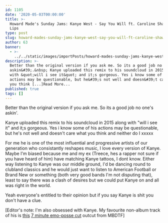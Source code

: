 ```yaml
---
id: 1105
date: '2020-05-03T00:00:00'
title: >-
  Howard Made's Sunday Jams: Kanye West - Say You Will ft. Caroline Shaw - Loose
  Lips
type: post
slug: howard-mades-sunday-jams-kanye-west-say-you-will-ft-caroline-shaw
author: 63
banner:
  - >-
    ../../static/images/importPosts/howard-mades-sunday-jams-kanye-west-say-you-will-ft-caroline-shaw/image1105.jpeg
description: >-
  Better than the original version if you ask me. So its a good job no one&#39;s
  askin&#39;.&nbsp; Kanye uploaded this remix to his soundcloud in 2015 along
  with &quot;will i see it&quot; and it;s gorgeous. Yes i know some of his
  actions may be questionable, but he&#39;s not well and doesn&#39;t care what
  you think [...]Read More...
published: true
tags: []
---
```

Better than the original version if you ask me. So its a good job no one's askin'. 

Kanye uploaded this remix to his soundcloud in 2015 along with "will i see it" and it;s gorgeous. Yes i know some of his actions may be questionable, but he's not well and doesn't care what you think and neither do I xxxxx  

For me he is one of the most influential and progressive artists of our generation who consistantly reshapes music, I love every version of Kanye. Maybe I'm biased because me and my ex (Treece, hes a rapper not sure if you have heard of him) have matching Kanye tattoos, I dont know. Either way listening to Kanye was our middle ground, I'd be dancing round to clubland classics and he would just want to listen to American Football or Brand New or something (both very good bands I'm not disputing that), least to say there was a clash of desires but we could put Kanye on and all was right in the world.

Yeah everyone's entitled to their opinion but if you say Kanye is shit you don't have a clue.

\[Editor's note: I'm also obsessed with Kanye. My favourite non-album track of his is [this](https://www.youtube.com/watch?v=eLpbc1N9BB8) [7 minute emo-posse cut](https://www.youtube.com/watch?v=eLpbc1N9BB8) outcut from MBDTF\]